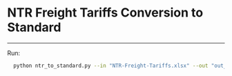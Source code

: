 # NTR Freight Tariffs Conversion to Standard

<hr> 
Run:

```bash
  python ntr_to_standard.py --in "NTR-Freight-Tariffs.xlsx" --out "out_standard_tariffs.xlsx"
```

